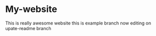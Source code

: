 # My-website
This is really awesome website
this is example branch
now editing on upate-readme branch 
